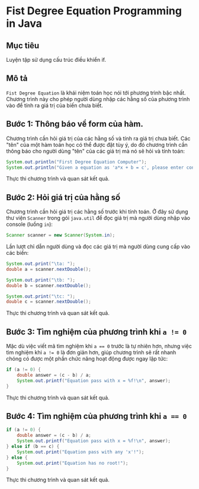 # Fist Degree Equation Programming in Java

## Mục tiêu

Luyện tập sử dụng cấu trúc điều khiển if.

Mô tả
---

`Fist Degree Equation` là khái niệm toán học nói tới phương trình bậc nhất. Chương trình 
này cho phép người dùng nhập các hằng số của phương trình vào để tính ra giá trị của biến
chưa biết.

## Bước 1: Thông báo về form của hàm.

Chương trình cần hỏi giá trị của các hằng số và tính ra giá trị chưa biết. Các "tên" của
một hàm toán học có thể được đặt tùy ý, do đó chương trình cần thông báo cho người dùng 
"tên" của các giá trị mà nó sẽ hỏi và tính toán:

```java
System.out.println("First Degree Equation Computer");
System.out.println("Given a equation as 'a*x + b = c', please enter constants:");
```

Thực thi chương trình và quan sát kết quả.

## Bước 2: Hỏi giá trị của hằng số

Chương trình cần hỏi giá trị các hằng số trước khi tính toán. Ở đây sử dụng thư viện
`Scanner` trong gói `java.util` để đọc giá trị mà người dùng nhập vào console (luồng `in`):

```java
Scanner scanner = new Scanner(System.in);
```

Lần lượt chỉ dẫn người dùng và đọc các giá trị mà người dùng cung cấp vào các biến:

```java
System.out.print("\ta: ");
double a = scanner.nextDouble();

System.out.print("\tb: ");
double b = scanner.nextDouble();

System.out.print("\tc: ");
double c = scanner.nextDouble();
```

Thực thi chương trình và quan sát kết quả.

## Bước 3: Tìm nghiệm của phương trình khi `a != 0`

Mặc dù việc viết mã tìm nghiệm khi `a == 0` trước là tự nhiên hơn, nhưng việc tìm nghiệm
khi `a != 0` là đơn giản hơn, giúp chương trình sẽ rất nhanh chóng có được một phần chức
năng hoạt động được ngay lập tức:

```java
if (a != 0) {
    double answer = (c - b) / a;
    System.out.printf("Equation pass with x = %f!\n", answer);
}
```

Thực thi chương trình và quan sát kết quả.

## Bước 4: Tìm nghiệm của phương trình khi `a == 0`

```java
if (a != 0) {
    double answer = (c - b) / a;
    System.out.printf("Equation pass with x = %f!\n", answer);
} else if (b == c) {
    System.out.print("Equation pass with any 'x'!");
} else {
    System.out.print("Equation has no root!");
}
```

Thực thi chương trình và quan sát kết quả.
